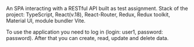 An SPA interacting with a RESTful API built as test assignment. 
Stack of the project: TypeScript, React(v.18), React-Router, Redux, Redux toolkit, Material UI, module bundler Vite.

To use the application you need to log in (login: user1, password: password). After that you can create, read, update and delete data.